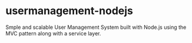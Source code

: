 # usermanagement-nodejs
Smple and scalable User Management System built with Node.js using the MVC pattern along with a service layer.
